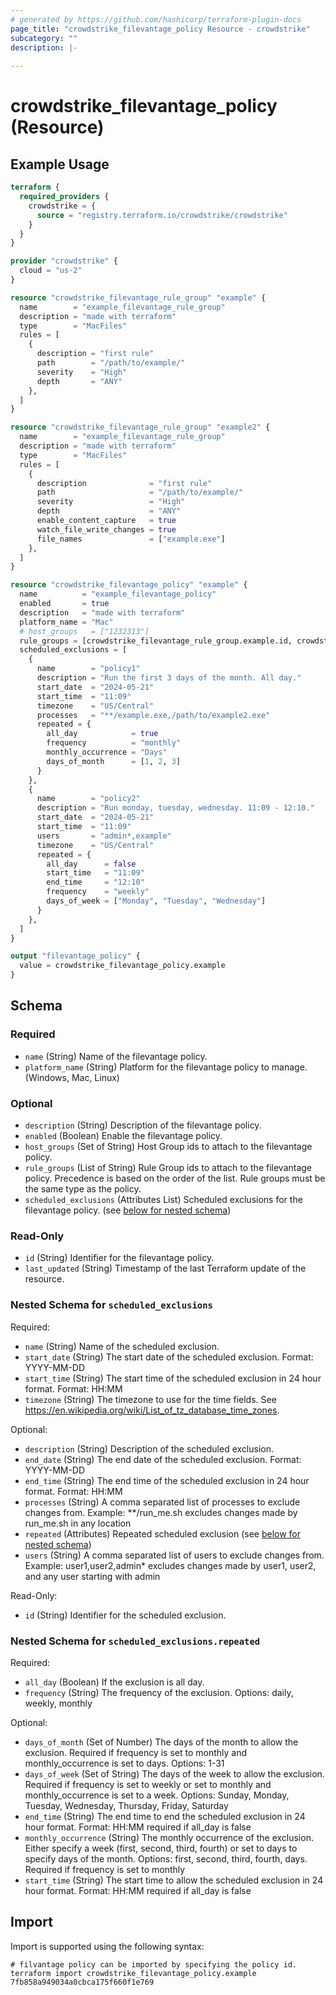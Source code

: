 ```yaml
---
# generated by https://github.com/hashicorp/terraform-plugin-docs
page_title: "crowdstrike_filevantage_policy Resource - crowdstrike"
subcategory: ""
description: |-
  
---
```


# crowdstrike_filevantage_policy (Resource)



## Example Usage

```terraform
terraform {
  required_providers {
    crowdstrike = {
      source = "registry.terraform.io/crowdstrike/crowdstrike"
    }
  }
}

provider "crowdstrike" {
  cloud = "us-2"
}

resource "crowdstrike_filevantage_rule_group" "example" {
  name        = "example_filevantage_rule_group"
  description = "made with terraform"
  type        = "MacFiles"
  rules = [
    {
      description = "first rule"
      path        = "/path/to/example/"
      severity    = "High"
      depth       = "ANY"
    },
  ]
}

resource "crowdstrike_filevantage_rule_group" "example2" {
  name        = "example_filevantage_rule_group"
  description = "made with terraform"
  type        = "MacFiles"
  rules = [
    {
      description              = "first rule"
      path                     = "/path/to/example/"
      severity                 = "High"
      depth                    = "ANY"
      enable_content_capture   = true
      watch_file_write_changes = true
      file_names               = ["example.exe"]
    },
  ]
}

resource "crowdstrike_filevantage_policy" "example" {
  name          = "example_filevantage_policy"
  enabled       = true
  description   = "made with terraform"
  platform_name = "Mac"
  # host_groups   = ["1232313"]
  rule_groups = [crowdstrike_filevantage_rule_group.example.id, crowdstrike_filevantage_rule_group.example2.id]
  scheduled_exclusions = [
    {
      name        = "policy1"
      description = "Run the first 3 days of the month. All day."
      start_date  = "2024-05-21"
      start_time  = "11:09"
      timezone    = "US/Central"
      processes   = "**/example.exe,/path/to/example2.exe"
      repeated = {
        all_day            = true
        frequency          = "monthly"
        monthly_occurrence = "Days"
        days_of_month      = [1, 2, 3]
      }
    },
    {
      name        = "policy2"
      description = "Run monday, tuesday, wednesday. 11:09 - 12:10."
      start_date  = "2024-05-21"
      start_time  = "11:09"
      users       = "admin*,example"
      timezone    = "US/Central"
      repeated = {
        all_day      = false
        start_time   = "11:09"
        end_time     = "12:10"
        frequency    = "weekly"
        days_of_week = ["Monday", "Tuesday", "Wednesday"]
      }
    },
  ]
}

output "filevantage_policy" {
  value = crowdstrike_filevantage_policy.example
}
```

<!-- schema generated by tfplugindocs -->
## Schema

### Required

- `name` (String) Name of the filevantage policy.
- `platform_name` (String) Platform for the filevantage policy to manage. (Windows, Mac, Linux)

### Optional

- `description` (String) Description of the filevantage policy.
- `enabled` (Boolean) Enable the filevantage policy.
- `host_groups` (Set of String) Host Group ids to attach to the filevantage policy.
- `rule_groups` (List of String) Rule Group ids to attach to the filevantage policy. Precedence is based on the order of the list. Rule groups must be the same type as the policy.
- `scheduled_exclusions` (Attributes List) Scheduled exclusions for the filevantage policy. (see [below for nested schema](#nestedatt--scheduled_exclusions))

### Read-Only

- `id` (String) Identifier for the filevantage policy.
- `last_updated` (String) Timestamp of the last Terraform update of the resource.

<a id="nestedatt--scheduled_exclusions"></a>
### Nested Schema for `scheduled_exclusions`

Required:

- `name` (String) Name of the scheduled exclusion.
- `start_date` (String) The start date of the scheduled exclusion. Format: YYYY-MM-DD
- `start_time` (String) The start time of the scheduled exclusion in 24 hour format. Format: HH:MM
- `timezone` (String) The timezone to use for the time fields. See https://en.wikipedia.org/wiki/List_of_tz_database_time_zones.

Optional:

- `description` (String) Description of the scheduled exclusion.
- `end_date` (String) The end date of the scheduled exclusion. Format: YYYY-MM-DD
- `end_time` (String) The end time of the scheduled exclusion in 24 hour format. Format: HH:MM
- `processes` (String) A comma separated list of processes to exclude changes from. Example: **/run_me.sh excludes changes made by run_me.sh in any location
- `repeated` (Attributes) Repeated scheduled exclusion (see [below for nested schema](#nestedatt--scheduled_exclusions--repeated))
- `users` (String) A comma separated list of users to exclude changes from. Example: user1,user2,admin* excludes changes made by user1, user2, and any user starting with admin

Read-Only:

- `id` (String) Identifier for the scheduled exclusion.

<a id="nestedatt--scheduled_exclusions--repeated"></a>
### Nested Schema for `scheduled_exclusions.repeated`

Required:

- `all_day` (Boolean) If the exclusion is all day.
- `frequency` (String) The frequency of the exclusion. Options: daily, weekly, monthly

Optional:

- `days_of_month` (Set of Number) The days of the month to allow the exclusion. Required if frequency is set to monthly and monthly_occurrence is set to days. Options: 1-31
- `days_of_week` (Set of String) The days of the week to allow the exclusion. Required if frequency is set to weekly or set to monthly and monthly_occurrence is set to a week. Options: Sunday, Monday, Tuesday, Wednesday, Thursday, Friday, Saturday
- `end_time` (String) The end time to end the scheduled exclusion in 24 hour format. Format: HH:MM required if all_day is false
- `monthly_occurrence` (String) The monthly occurrence of the exclusion. Either specify a week (first, second, third, fourth) or set to days to specify days of the month. Options: first, second, third, fourth, days. Required if frequency is set to monthly
- `start_time` (String) The start time to allow the scheduled exclusion in 24 hour format. Format: HH:MM required if all_day is false

## Import

Import is supported using the following syntax:

```shell
# filvantage policy can be imported by specifying the policy id.
terraform import crowdstrike_filevantage_policy.example 7fb858a949034a0cbca175f660f1e769
```
